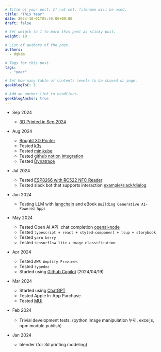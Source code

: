 ```yaml
---
# Title of your post. If not set, filename will be used.
title: "This Year"
date: 2024-10-01T05:40:00+09:00
draft: false

# Set weigth to 1 to mark this post as sticky post.
weight: 10

# List of authors of the post.
authors:
  - dgkim

# Tags for this post.
tags:
  - "year"

# Set how many table of contents levels to be showed on page.
geekblogToC: 3

# Add an anchor link to headlines.
geekblogAnchor: true
---
```


- Sep 2024
  - [3D Printed in Sep 2024](/pages/posts/2024-09-3d-printing/)

- Aug 2024
  - [Bought 3D Printer](/pages/posts/2024-3d-printer/)
  - Tested [k3s](https://k3s.io/)
  - Tested [minikube](https://minikube.sigs.k8s.io/docs/start/)
  - Tested [github notion integration](https://www.notion.so/integrations/github)
  - Tested [Dynatrace](/pages/posts/2024-dynatrace/)

- Jul 2024
  - Tested [ESP8266 with RC522 NFC Reader](/pages/posts/2024-esp8266-rc522/)
  - Tested slack bot that supports interaction [example/slack/dialog](https://github.com/deokgonkim/example/tree/main/slack/dialog)

- Jun 2024
  - Testing LLM with [langchain](https://www.langchain.com/) and eBook `Building Generative AI-Powered Apps`

- May 2024
  - Tested Open AI API. chat completion [openai-node](https://github.com/deokgonkim/example/tree/main/openai/openai-node)
  - Tested `typescript + react + styled-component + tsup + storybook`
  - Tested `yarn berry`
  - Tested `tensorflow lite` + `image classification`

- Apr 2024
  - Tested `AWS Amplify Previews`
  - Tested `typedoc`
  - Started using [Github Copilot](https://github.com/features/copilot) (2024/04/19)

- Mar 2024
  - Started using [ChatGPT](https://chat.openai.com/)
  - Tested Apple In-App Purchase
  - Tested [MUI](https://mui.com/)

- Feb 2024
  - Trivial development tests. (python image manipulation 누끼, exceljs, npm module publish)

- Jan 2024
  - blender (for 3d printing modeling)
